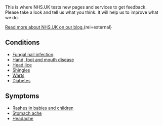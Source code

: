This is where NHS.UK tests new pages and services to get feedback. Please
take a look and tell us what you think. It will help us to improve what we do.

[Read more about NHS.UK on our blog.](http://transformation.blog.nhs.uk/){rel=external}

## Conditions

* [Fungal nail infection](/conditions/fungal-nail-infection)
* [Hand, foot and mouth disease](/conditions/hand-foot-and-mouth-disease)
* [Head lice](/conditions/head-lice)
* [Shingles](/conditions/shingles)
* [Warts](/conditions/warts)
* [Diabetes](/conditions/type-2-diabetes/check-if-you-have-it)

## Symptoms

* [Rashes in babies and children](/symptoms/rashes-in-babies-and-children)
* [Stomach ache](/symptoms/stomach-ache)
* [Headache](/symptoms/headache)
